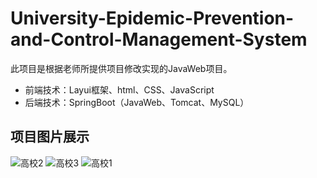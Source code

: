 # University-Epidemic-Prevention-and-Control-Management-System
此项目是根据老师所提供项目修改实现的JavaWeb项目。
- 前端技术：Layui框架、html、CSS、JavaScript
- 后端技术：SpringBoot（JavaWeb、Tomcat、MySQL）
## 项目图片展示
![高校2](https://github.com/jiebeiyanhua/University-Epidemic-Prevention-and-Control-Management-System/assets/136771107/0c8e16a6-08c1-4a52-8735-5a1997a579fc)
![高校3](https://github.com/jiebeiyanhua/University-Epidemic-Prevention-and-Control-Management-System/assets/136771107/75a3943f-78da-4f4b-9a2a-79bf8772d07d)
![高校1](https://github.com/jiebeiyanhua/University-Epidemic-Prevention-and-Control-Management-System/assets/136771107/ce69509b-76fe-4617-a965-b3229b5e80d1)

